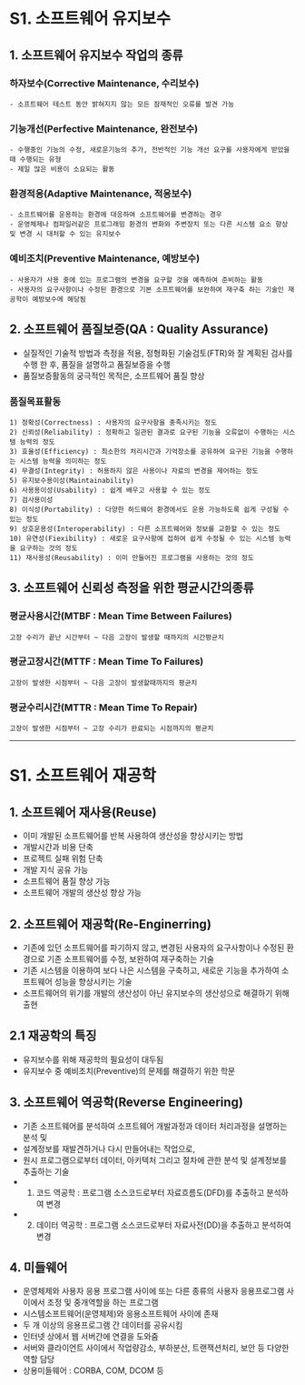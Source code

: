 # S1. 소프트웨어 유지보수
## 1. 소프트웨어 유지보수 작업의 종류
### 하자보수(Corrective Maintenance, 수리보수)
    - 소프트웨어 테스트 동안 밝혀지지 않는 모든 잠재적인 오류를 발견 가능
### 기능개선(Perfective Maintenance, 완전보수)
    - 수행중인 기능의 수정, 새로운기능의 추가, 전반적인 기능 개선 요구를 사용자에게 받았을 때 수행되는 유형
    - 제일 많은 비용이 소요되는 활동
### 환경적응(Adaptive Maintenance, 적응보수)
    - 소프트웨어를 운용하는 환경에 대응하여 소프트웨어를 변경하는 경우
    - 운영체제나 컴파일러같은 프로그래밍 환경의 변화와 주변장치 또는 다른 시스템 요소 향상 및 변경 시 대처할 수 있는 유지보수
### 예비조치(Preventive Maintenance, 예방보수)
    - 사용자가 사용 중에 있는 프로그램의 변경을 요구할 것을 예측하여 준비하는 활동
    - 사용자의 요구사항이나 수정된 환경으로 기본 소프트웨어를 보완하여 재구축 하는 기술인 재공학이 예방보수에 해당됨

## 2. 소프트웨어 품질보증(QA : Quality Assurance)
- 실질적인 기술적 방법과 측정을 적용, 정형화된 기술검토(FTR)와 잘 계획된 검사를 수행 한 후, 품질을 설명하고 품질보증을 수행
- 품질보증활동의 궁극적인 목적은, 소프트웨어 품질 향상
### 품질목표활동
    1) 정확성(Correctness) : 사용자의 요구사항을 충족시키는 정도
    2) 신뢰성(Reliability) : 정확하고 일관된 결과로 요구된 기능을 오류없이 수행하는 시스템 능력의 정도
    3) 효율성(Efficiency) : 최소한의 처리시간과 기억장소를 공유하여 요구된 기능을 수행하는 시스템 능력을 의미하는 정도
    4) 무결성(Integrity) : 허용하지 않은 사용이나 자료의 변경을 제어하는 정도
    5) 유지보수용이성(Maintainability) 
    6) 사용용이성(Usability) : 쉽게 배우고 사용할 수 있는 정도
    7) 검사용이성
    8) 이식성(Portability) : 다양한 하드웨어 환경에서도 운용 가능하도록 쉽게 구성될 수 있는 정도
    9) 상호운용성(Interoperability) : 다른 소프트웨어와 정보를 교환할 수 있는 정도
    10) 유연성(Fiexibility) : 새로운 요구사항에 접하여 쉽게 수정될 수 있는 시스템 능력을 요구하는 것의 정도
    11) 재사용성(Reusability) : 이미 만들어진 프로그램을 사용하는 것의 정도

## 3. 소프트웨어 신뢰성 측정을 위한 평균시간의종류
### 평균사용시간(MTBF : Mean Time Between Failures) 
    고장 수리가 끝난 시간부터 ~ 다음 고장이 발생할 때까지의 시간평균치

### 평균고장시간(MTTF : Mean Time To Failures) 
    고장이 발생한 시점부터 ~ 다음 고장이 발생할때까지의 평균치

### 평균수리시간(MTTR : Mean Time To Repair)
    고장이 발생한 시점부터 ~ 고장 수리가 완료되는 시점까지의 평균치

---
# S1. 소프트웨어 재공학
## 1. 소프트웨어 재사용(Reuse)
- 이미 개발된 소프트웨어를 반복 사용하여 생산성을 향상시키는 방법
- 개발시간과 비용 단축
- 프로젝트 실패 위험 단축
- 개발 지식 공유 가능
- 소프트웨어 품질 향상 가능
- 소프트웨어 개발의 생산성 향상 가능

## 2. 소프트웨어 재공학(Re-Enginerring)
- 기존에 있던 소프트웨어를 파기하지 않고, 변경된 사용자의 요구사항이나 수정된 환경으로 기존 소프트웨어를 수정, 보완하여 재구축하는 기술
- 기존 시스템을 이용하여 보다 나은 시스템을 구축하고, 새로운 기능을 추가하여 소프트웨어 성능을 향상시키는 기술
- 소프트웨어의 위기를 개발의 생산성이 아닌 유지보수의 생산성으로 해결하기 위해 출현

## 2.1 재공학의 특징
- 유지보수를 위해 재공학의 필요성이 대두됨
- 유지보수 중 예비조치(Preventive)의 문제를 해결하기 위한 학문

## 3. 소프트웨어 역공학(Reverse Engineering)
- 기존 소프트웨어를 분석하여 소프트웨어 개발과정과 데이터 처리과정을 설명하는 분석 및 
- 설계정보를 재발견하거나 다시 만들어내는 작업으로, 
- 원시 프로그램으로부터 데이터, 아키텍처 그리고 절차에 관한 분석 및 설계정보를 추출하는 기술
- 1) 코드 역공학 : 프로그램 소스코드로부터 자료흐름도(DFD)를 추출하고 분석하여 변경
- 2) 데이터 역공학 : 프로그램 소스코드로부터 자료사전(DD)을 추출하고 분석하여 변경

## 4. 미들웨어
- 운영체제와 사용자 응용 프로그램 사이에 또는 다른 종류의 사용자 응용프로그램 사이에서 조정 및 중개역할을 하는 프로그램
- 시스템소프트웨어(운영체제)와 응용소프트웨어 사이에 존재
- 두 개 이상의 응용프로그램 간 데이터를 공유시킴
- 인터넷 상에서 웹 서버간에 연결을 도와줌
- 서버와 클라이언트 사이에서 작업량감소, 부하분산, 트랜잭션처리, 보안 등 다양한 역할 담당
- 상용미들웨어 : CORBA, COM, DCOM 등






















